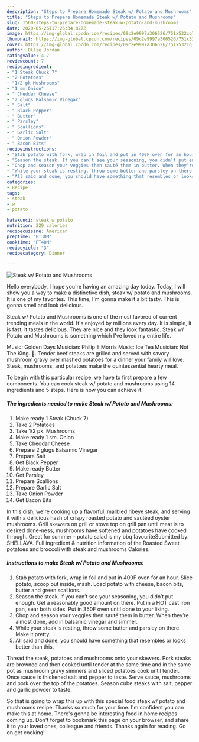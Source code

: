```yaml
---
description: "Steps to Prepare Homemade Steak w/ Potato and Mushrooms"
title: "Steps to Prepare Homemade Steak w/ Potato and Mushrooms"
slug: 1560-steps-to-prepare-homemade-steak-w-potato-and-mushrooms
date: 2020-05-26T17:26:34.827Z
image: https://img-global.cpcdn.com/recipes/09c2e9997a306526/751x532cq70/steak-w-potato-and-mushrooms-recipe-main-photo.jpg
thumbnail: https://img-global.cpcdn.com/recipes/09c2e9997a306526/751x532cq70/steak-w-potato-and-mushrooms-recipe-main-photo.jpg
cover: https://img-global.cpcdn.com/recipes/09c2e9997a306526/751x532cq70/steak-w-potato-and-mushrooms-recipe-main-photo.jpg
author: Ollie Jordan
ratingvalue: 4.7
reviewcount: 7
recipeingredient:
- "1 Steak Chuck 7"
- "2 Potatoes"
- "1/2 pk Mushrooms"
- "1 sm Onion"
- " Cheddar Cheese"
- "2 glugs Balsamic Vinegar"
- " Salt"
- " Black Pepper"
- " Butter"
- " Parsley"
- " Scallions"
- " Garlic Salt"
- " Onion Powder"
- " Bacon Bits"
recipeinstructions:
- "Stab potato with fork, wrap in foil and put in 400F oven for an hour. Slice potato, scoop out inside, mash. Load potato with cheese, bacon bits, butter and green scallions."
- "Season the steak. If you can’t see your seasoning, you didn’t put enough. Get a reasonably good amount on there. Put in a HOT cast iron pan, sear both sides. Put in 350F oven until done to your liking."
- "Chop and season your veggies then sauté them in butter. When they’re almost done, add in balsamic vinegar and simmer."
- "While your steak is resting, throw some butter and parsley on there. Make it pretty."
- "All said and done, you should have something that resembles or looks better than this."
categories:
- Recipe
tags:
- steak
- w
- potato

katakunci: steak w potato 
nutrition: 229 calories
recipecuisine: American
preptime: "PT30M"
cooktime: "PT40M"
recipeyield: "3"
recipecategory: Dinner

---
```



![Steak w/ Potato and Mushrooms](https://img-global.cpcdn.com/recipes/09c2e9997a306526/751x532cq70/steak-w-potato-and-mushrooms-recipe-main-photo.jpg)

Hello everybody, I hope you're having an amazing day today. Today, I will show you a way to make a distinctive dish, steak w/ potato and mushrooms. It is one of my favorites. This time, I'm gonna make it a bit tasty. This is gonna smell and look delicious.

Steak w/ Potato and Mushrooms is one of the most favored of current trending meals in the world. It's enjoyed by millions every day. It is simple, it is fast, it tastes delicious. They are nice and they look fantastic. Steak w/ Potato and Mushrooms is something which I've loved my entire life.

Music: Golden Days Musician: Philip E Morris Music: Ice Tea Musician: Not The King. 👑. Tender beef steaks are grilled and served with savory mushroom gravy over mashed potatoes for a dinner your family will love. Steak, mushrooms, and potatoes make the quintessential hearty meal.


To begin with this particular recipe, we have to first prepare a few components. You can cook steak w/ potato and mushrooms using 14 ingredients and 5 steps. Here is how you can achieve it.

<!--inarticleads1-->

##### The ingredients needed to make Steak w/ Potato and Mushrooms:

1. Make ready 1 Steak (Chuck 7)
1. Take 2 Potatoes
1. Take 1/2 pk. Mushrooms
1. Make ready 1 sm. Onion
1. Take  Cheddar Cheese
1. Prepare 2 glugs Balsamic Vinegar
1. Prepare  Salt
1. Get  Black Pepper
1. Make ready  Butter
1. Get  Parsley
1. Prepare  Scallions
1. Prepare  Garlic Salt
1. Take  Onion Powder
1. Get  Bacon Bits


In this dish, we&#39;re cooking up a flavorful, marbled ribeye steak, and serving it with a delicious hash of crispy roasted potato and sautéed oyster mushrooms. Grill skewers on grill or stove top on grill pan until meat is to desired done-ness, mushrooms have softened and potatoes have cooked through. Great for summer - potato salad is my bbq favouriteSubmitted by: SHELLAVA. Full ingredient &amp; nutrition information of the Roasted Sweet potatoes and broccoli with steak and mushrooms Calories. 

<!--inarticleads2-->

##### Instructions to make Steak w/ Potato and Mushrooms:

1. Stab potato with fork, wrap in foil and put in 400F oven for an hour. Slice potato, scoop out inside, mash. Load potato with cheese, bacon bits, butter and green scallions.
1. Season the steak. If you can’t see your seasoning, you didn’t put enough. Get a reasonably good amount on there. Put in a HOT cast iron pan, sear both sides. Put in 350F oven until done to your liking.
1. Chop and season your veggies then sauté them in butter. When they’re almost done, add in balsamic vinegar and simmer.
1. While your steak is resting, throw some butter and parsley on there. Make it pretty.
1. All said and done, you should have something that resembles or looks better than this.


Thread the steak, potatoes and mushrooms onto your skewers. Pork steaks are browned and then cooked until tender at the same time and in the same pot as mushroom gravy simmers and sliced potatoes cook until tender. Once sauce is thickened salt and pepper to taste. Serve sauce, mushrooms and pork over the top of the potatoes. Season cube steaks with salt, pepper and garlic powder to taste. 

So that is going to wrap this up with this special food steak w/ potato and mushrooms recipe. Thanks so much for your time. I'm confident you can make this at home. There's gonna be interesting food in home recipes coming up. Don't forget to bookmark this page on your browser, and share it to your loved ones, colleague and friends. Thanks again for reading. Go on get cooking!
